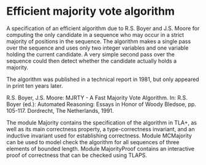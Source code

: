 # Efficient majority vote algorithm

A specification of an efficient algorithm due to R.S. Boyer and J.S. Moore
for computing the only candidate in a sequence who may occur in a strict
majority of positions in the sequence. The algorithm makes a single pass
over the sequence and uses only two integer variables and one variable
holding the current candidate. A very simple second pass over the sequence
could then detect whether the candidate actually holds a majority.

The algorithm was published in a technical report in 1981, but only
appeared in print ten years later.

R.S. Boyer, J.S. Moore: MJRTY - A Fast Majority Vote Algorithm.
In: R.S. Boyer (ed.): Automated Reasoning: Essays in Honor of Woody
Bledsoe, pp. 105-117. Dordrecht, The Netherlands, 1991.


The module Majority contains the specification of the algorithm in TLA+, as well
as its main correctness property, a type-correctness invariant, and an
inductive invariant used for establishing correctness. Module MCMajority
can be used to model check the algorithm for all sequences of three elements
of bounded length. Module MajorityProof contains an interactive proof of
correctness that can be checked using TLAPS.

